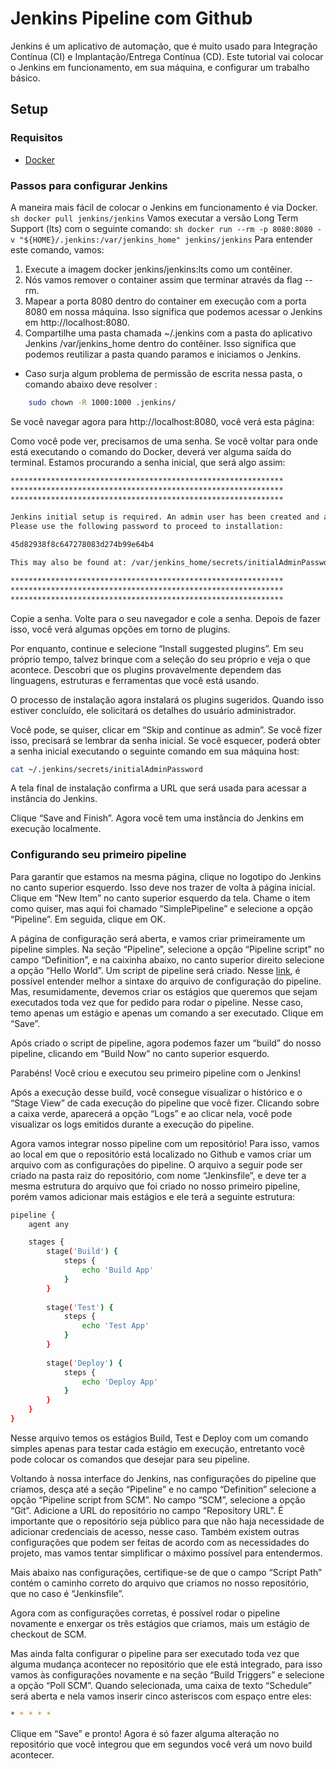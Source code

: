 # Jenkins Pipeline com Github

Jenkins é um aplicativo de automação, que é muito usado para Integração Contínua (CI) e Implantação/Entrega Contínua (CD). Este tutorial vai colocar o Jenkins em funcionamento, em sua máquina, e configurar um trabalho básico.

## Setup

### Requisitos
- [Docker](https://docs.docker.com/get-docker/)

### Passos para configurar Jenkins
A maneira mais fácil de colocar o Jenkins em funcionamento é via Docker.
    ``` sh
    docker pull jenkins/jenkins
    ```
Vamos executar a versão Long Term Support (lts) com o seguinte comando:
    ``` sh
    docker run --rm -p 8080:8080 -v "${HOME}/.jenkins:/var/jenkins_home" jenkins/jenkins
    ```
Para entender este comando, vamos:

1. Execute a imagem docker jenkins/jenkins:lts como um contêiner.
2. Nós vamos remover o container assim que terminar através da flag --rm.
3. Mapear a porta 8080 dentro do container em execução com a porta 8080 em nossa máquina. Isso significa que podemos acessar o Jenkins em http://localhost:8080.
4. Compartilhe uma pasta chamada ~/.jenkins com a pasta do aplicativo Jenkins /var/jenkins_home dentro do contêiner. Isso significa que podemos reutilizar a pasta quando paramos e iniciamos o Jenkins.
* Caso surja algum problema de permissão de escrita nessa pasta, o comando abaixo deve resolver :
``` sh
    sudo chown -R 1000:1000 .jenkins/
```
Se você navegar agora para http://localhost:8080, você verá esta página:

Como você pode ver, precisamos de uma senha. Se você voltar para onde está executando o comando do Docker, deverá ver alguma saída do terminal. Estamos procurando a senha inicial, que será algo assim:
``` sh
*************************************************************
*************************************************************
*************************************************************

Jenkins initial setup is required. An admin user has been created and a password generated.
Please use the following password to proceed to installation:

45d82938f8c647278083d274b99e64b4

This may also be found at: /var/jenkins_home/secrets/initialAdminPassword

*************************************************************
*************************************************************
*************************************************************
```
Copie a senha. Volte para o seu navegador e cole a senha. Depois de fazer isso, você verá algumas opções em torno de plugins.

Por enquanto, continue e selecione “Install suggested plugins”. Em seu próprio tempo, talvez brinque com a seleção do seu próprio e veja o que acontece. Descobri que os plugins provavelmente dependem das linguagens, estruturas e ferramentas que você está usando.

O processo de instalação agora instalará os plugins sugeridos. Quando isso estiver concluído, ele solicitará os detalhes do usuário administrador.

Você pode, se quiser, clicar em “Skip and continue as admin”. Se você fizer isso, precisará se lembrar da senha inicial. Se você esquecer, poderá obter a senha inicial executando o seguinte comando em sua máquina host:
``` sh
cat ~/.jenkins/secrets/initialAdminPassword
```
A tela final de instalação confirma a URL que será usada para acessar a instância do Jenkins.

Clique “Save and Finish”.
Agora você tem uma instância do Jenkins em execução localmente.

### Configurando seu primeiro pipeline
Para garantir que estamos na mesma página, clique no logotipo do Jenkins no canto superior esquerdo. Isso deve nos trazer de volta à página inicial.
Clique em “New Item” no canto superior esquerdo da tela. Chame o item como quiser, mas aqui foi chamado “SimplePipeline” e selecione a opção “Pipeline”. Em seguida, clique em OK.

A página de configuração será aberta, e vamos criar primeiramente um pipeline simples.
Na seção “Pipeline”, selecione a opção “Pipeline script” no campo “Definition”, e na caixinha abaixo, no canto superior direito selecione a opção “Hello World”. Um script de pipeline será criado.
Nesse [link](https://www.jenkins.io/doc/book/pipeline/jenkinsfile/), é possível entender melhor a sintaxe do arquivo de configuração do pipeline. Mas, resumidamente, devemos criar os estágios que queremos que sejam executados toda vez que for pedido para rodar o pipeline. Nesse caso, temo apenas um estágio e apenas um comando a ser executado.
Clique em “Save”.

Após criado o script de pipeline, agora podemos fazer um “build” do nosso pipeline, clicando em “Build Now” no canto superior esquerdo.

Parabéns! Você criou e executou seu primeiro pipeline com o Jenkins!

Após a execução desse build, você consegue visualizar o histórico e o “Stage View” de cada execução do pipeline que você fizer. Clicando sobre a caixa verde, aparecerá a opção “Logs” e ao clicar nela, você pode visualizar os logs emitidos durante a execução do pipeline.

Agora vamos integrar nosso pipeline com um repositório!
Para isso, vamos ao local em que o repositório está localizado no Github e vamos criar um arquivo com as configurações do pipeline.
O arquivo a seguir pode ser criado na pasta raiz do repositório, com nome “Jenkinsfile”, e deve ter a mesma estrutura do arquivo que foi criado no nosso primeiro pipeline, porém vamos adicionar mais estágios e ele terá a seguinte estrutura:
``` sh
pipeline {
    agent any

    stages {
        stage('Build') {
            steps {
                echo 'Build App'
            }
        }
    
        stage('Test') {
            steps {
                echo 'Test App'
            }
        }
    
        stage('Deploy') {
            steps {
                echo 'Deploy App'
            }
        }
    }
}
```
Nesse arquivo temos os estágios Build, Test e Deploy com um comando simples apenas para testar cada estágio em execução, entretanto você pode colocar os comandos que desejar para seu pipeline.

Voltando à nossa interface do Jenkins, nas configurações do pipeline que criamos, desça até a seção “Pipeline” e no campo “Definition” selecione a opção “Pipeline script from SCM”.
No campo “SCM”, selecione a opção “Git”.
Adicione a URL do repositório no campo “Repository URL”. É importante que o repositório seja público para que não haja necessidade de adicionar credenciais de acesso, nesse caso. Também existem outras configurações que podem ser feitas de acordo com as necessidades do projeto, mas vamos tentar simplificar o máximo possível para entendermos.

Mais abaixo nas configurações, certifique-se de que o campo “Script Path” contém o caminho correto do arquivo que criamos no nosso repositório, que no caso é “Jenkinsfile”.

Agora com as configurações corretas, é possível rodar o pipeline novamente e enxergar os três estágios que criamos, mais um estágio de checkout de SCM.

Mas ainda falta configurar o pipeline para ser executado toda vez que alguma mudança acontecer no repositório que ele está integrado, para isso vamos às configurações novamente e na seção “Build Triggers” e selecione a opção “Poll SCM”. Quando selecionada, uma caixa de texto “Schedule” será aberta e nela vamos inserir cinco asteriscos com espaço entre eles:
``` sh
* * * * *
```

Clique em “Save” e pronto! Agora é só fazer alguma alteração no repositório que você integrou que em segundos você verá um novo build acontecer.

